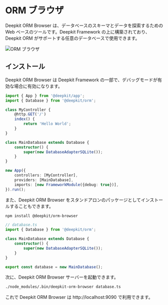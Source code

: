 # ORM ブラウザ

Deepkit ORM Browser は、データベースのスキーマとデータを探索するための Web ベースのツールです。Deepkit Framework の上に構築されており、Deepkit ORM がサポートする任意のデータベースで使用できます。

![ORM ブラウザ](/assets/screenshots-orm-browser/content-editing.png)

## インストール

Deepkit ORM Browser は Deepkit Framework の一部で、デバッグモードが有効な場合に有効になります。

```typescript
import { App } from '@deepkit/app';
import { Database } from '@deepkit/orm';

class MyController {
    @http.GET('/')
    index() {
        return 'Hello World';
    }
}

class MainDatabase extends Database {
    constructor() {
        super(new DatabaseAdapterSQLite());
    }
}

new App({
    controllers: [MyController],
    providers: [MainDatabase],
    imports: [new FrameworkModule({debug: true})],
}).run();
```

また、Deepkit ORM Browser をスタンドアロンのパッケージとしてインストールすることもできます。

```bash
npm install @deepkit/orm-browser
```

```typescript
// database.ts
import { Database } from '@deepkit/orm';

class MainDatabase extends Database {
    constructor() {
        super(new DatabaseAdapterSQLite());
    }
}

export const database = new MainDatabase();
```

次に、Deepkit ORM Browser サーバーを起動できます。

```sh
./node_modules/.bin/deepkit-orm-browser database.ts
```

これで Deepkit ORM Browser は http://localhost:9090 で利用できます。